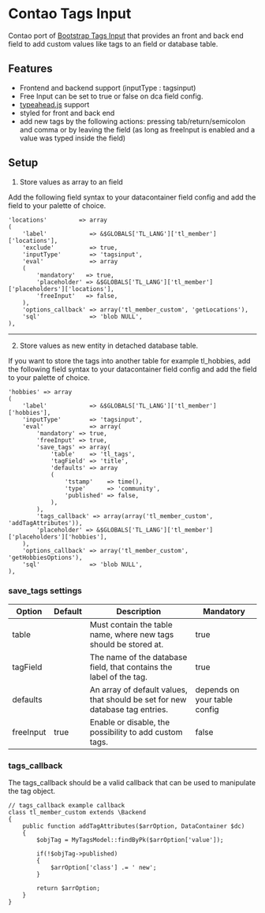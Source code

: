 # Contao Tags Input

Contao port of [Bootstrap Tags Input](http://timschlechter.github.io/bootstrap-tagsinput/examples/) that provides an front and back end field to add custom values like tags to an field or database table.

## Features

- Frontend and backend support (inputType : tagsinput)
- Free Input can be set to true or false on dca field config.
- [typeahead.js](http://twitter.github.io/typeahead.js/) support
- styled for front and back end
- add new tags by the following actions: pressing tab/return/semicolon and comma or by leaving the field (as long as freeInput is enabled and a value was typed inside the field)

## Setup

1. Store values as array to an field


Add the following field syntax to your datacontainer field config and add the field to your palette of choice.

```
'locations'         => array
(
	'label'            => &$GLOBALS['TL_LANG']['tl_member']['locations'],
	'exclude'          => true,
	'inputType'        => 'tagsinput',
	'eval'             => array
	(
		'mandatory'   => true,
		'placeholder' => &$GLOBALS['TL_LANG']['tl_member']['placeholders']['locations'],
		'freeInput'   => false,
	),
	'options_callback' => array('tl_member_custom', 'getLocations'),
	'sql'              => 'blob NULL',
),
```

***

2. Store values as new entity in detached database table.

If you want to store the tags into another table for example tl_hobbies, add the following field syntax to your datacontainer field config and add the field to your palette of choice.


```
'hobbies' => array
(
	'label'            => &$GLOBALS['TL_LANG']['tl_member']['hobbies'],
	'inputType'        => 'tagsinput',
	'eval'             => array(
		'mandatory' => true,
		'freeInput' => true,
		'save_tags' => array(
			'table'    => 'tl_tags',
			'tagField' => 'title',
			'defaults' => array
			(
				'tstamp'    => time(),
				'type'      => 'community',
				'published' => false,
			),
		),
		'tags_callback' => array(array('tl_member_custom', 'addTagAttributes')),
		'placeholder' => &$GLOBALS['TL_LANG']['tl_member']['placeholders']['hobbies'],
	),
	'options_callback' => array('tl_member_custom', 'getHobbiesOptions'),
	'sql'              => 'blob NULL',
),
```

### save_tags settings

Option | Default | Description | Mandatory
------ | ---- | ---- | ----
table | | Must contain the table name, where new tags should be stored at. | true
tagField | | The name of the database field, that contains the label of the tag. | true
defaults | | An array of default values, that should be set for new database tag entries. | depends on your table config
freeInput | true | Enable or disable, the possibility to add custom tags. | false


### tags_callback

The tags_callback should be a valid callback that can be used to manipulate the tag object.

```
// tags_callback example callback
class tl_member_custom extends \Backend
{
	public function addTagAttributes($arrOption, DataContainer $dc)
	{
		$objTag = MyTagsModel::findByPk($arrOption['value']);

		if(!$objTag->published)
		{
			$arrOption['class'] .= ' new';
		}

		return $arrOption;
	}
}
```
